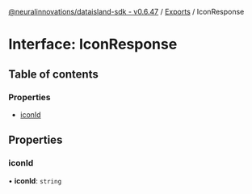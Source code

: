 [@neuralinnovations/dataisland-sdk - v0.6.47](../../README.md) / [Exports](../modules.md) / IconResponse

# Interface: IconResponse

## Table of contents

### Properties

- [iconId](IconResponse.md#iconid)

## Properties

### iconId

• **iconId**: `string`
